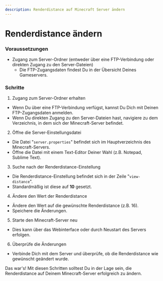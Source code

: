 ```yaml
---
description: Renderdistance auf Minecraft Server ändern
---
```


# Renderdistance ändern

### Voraussetzungen

* Zugang zum Server-Ordner (entweder über eine FTP-Verbindung oder direkten Zugang zu den Server-Dateien)
  * Die FTP-Zugangsdaten findest Du in der Übersicht Deines Gameservers.

### Schritte

1. Zugang zum Server-Ordner erhalten

* Wenn Du über eine FTP-Verbindung verfügst, kannst Du Dich mit Deinen FTP-Zugangsdaten anmelden.
* Wenn Du direkten Zugang zu den Server-Dateien hast, navigiere zu dem Verzeichnis, in dem sich der Minecraft-Server befindet.

2. Öffne die Server-Einstellungsdatei

* Die Datei "`server.properties`" befindet sich im Hauptverzeichnis des Minecraft-Servers.
* Öffne die Datei mit einem Text-Editor Deiner Wahl (z.B. Notepad, Sublime Text).

3. Suche nach der Renderdistance-Einstellung

* Die Renderdistance-Einstellung befindet sich in der Zeile "`view-distance`".
* Standardmäßig ist diese auf **10** gesetzt.

4. Ändere den Wert der Renderdistance

* Ändere den Wert auf die gewünschte Renderdistance (z.B. 16).
* Speichere die Änderungen.

5. Starte den Minecraft-Server neu

* Dies kann über das Webinterface oder durch Neustart des Servers erfolgen.

6. Überprüfe die Änderungen

* Verbinde Dich mit dem Server und überprüfe, ob die Renderdistance wie gewünscht geändert wurde.

Das war's! Mit diesen Schritten solltest Du in der Lage sein, die Renderdistance auf Deinem Minecraft-Server erfolgreich zu ändern.
